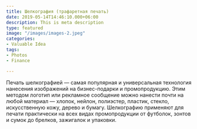 ```yaml
---
title: Шелкография (трафаретная печать)
date: 2019-05-14T14:46:10.000+06:00
description: This is meta description
type: featured
image: "/images/images-2.jpeg"
categories:
- Valuable Idea
tags:
- Photos
- Finance

---
```

Печать шелкографией — самая популярная и универсальная технология нанесения изображений на бизнес-подарки и промопродукцию. Этим методом логотип или рекламное сообщение можно нанести почти на любой материал — хлопок, нейлон, полиэстер, пластик, стекло, искусственную кожу, дерево и бумагу. Шелкографию применяют для печати практически на всех видах промопродукции от футболок, зонтов и сумок до брелков, зажигалок и упаковки.